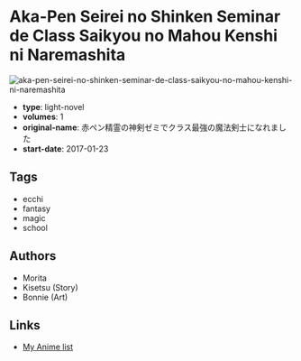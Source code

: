 # Aka-Pen Seirei no Shinken Seminar de Class Saikyou no Mahou Kenshi ni Naremashita

![aka-pen-seirei-no-shinken-seminar-de-class-saikyou-no-mahou-kenshi-ni-naremashita](https://cdn.myanimelist.net/images/manga/1/190131.jpg)

-   **type**: light-novel
-   **volumes**: 1
-   **original-name**: 赤ペン精霊の神剣ゼミでクラス最強の魔法剣士になれました
-   **start-date**: 2017-01-23

## Tags

-   ecchi
-   fantasy
-   magic
-   school

## Authors

-   Morita
-   Kisetsu (Story)
-   Bonnie (Art)

## Links

-   [My Anime list](https://myanimelist.net/manga/103842/Aka-Pen_Seirei_no_Shinken_Seminar_de_Class_Saikyou_no_Mahou_Kenshi_ni_Naremashita)

